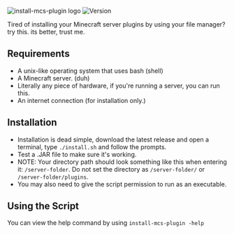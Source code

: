 ![install-mcs-plugin logo](img/imp.png)
![Version](https://img.shields.io/badge/version-1.0-blue?style=for-the-badge)

Tired of installing your Minecraft server plugins by using your file manager? try this. its better, trust me.

## Requirements

  - A unix-like operating system that uses bash (shell) 
  - A Minecraft server. (duh) 
  - Literally any piece of hardware, if you're running a server, you can run this. 
  - An internet connection (for installation only.)
## Installation 
- Installation is dead simple, download the latest release and open a terminal, type `./install.sh` and follow the prompts.
- Test a .JAR file to make sure it's working.
- NOTE: Your directory path should look something like this when entering it: `/server-folder`. Do not set the directory as `/server-folder/` or `/server-folder/plugins`.
- You may also need to give the script permission to run as an executable.
## Using the Script 
You can view the help command by using 
`
install-mcs-plugin -help
`
